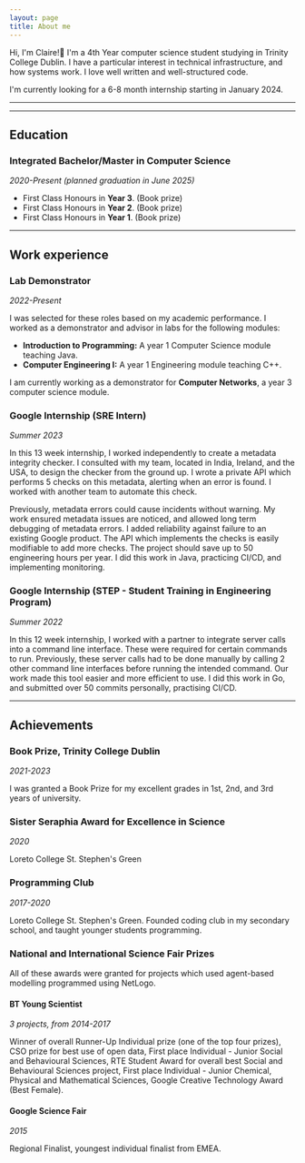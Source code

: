 ```yaml
---
layout: page
title: About me
---
```


Hi, I'm Claire!👋 I'm a 4th Year computer science student studying in Trinity College Dublin. I have a particular interest in technical infrastructure, and how systems work. I love well written and well-structured code.

I'm currently looking for a 6-8 month internship starting in January 2024.

___
___

## Education
### Integrated Bachelor/Master in Computer Science
*2020-Present (planned graduation in June 2025)*
- First Class Honours in **Year 3**. (Book prize)
- First Class Honours in **Year 2**. (Book prize)
- First Class Honours in **Year 1**. (Book prize)

___

## Work experience
### Lab Demonstrator
*2022-Present*

I was selected for these roles based on my academic performance. I worked as a demonstrator and advisor in labs for the following modules:
- **Introduction to Programming:** A year 1 Computer Science module teaching Java.
- **Computer Engineering I:** A year 1 Engineering module teaching C++.

I am currently working as a demonstrator for **Computer Networks**, a year 3 computer science module.

### Google Internship (SRE Intern)
*Summer 2023*

In this 13 week internship, I worked independently to create a metadata integrity checker. I consulted with my team, located in India, Ireland, and the USA, to design the checker from the ground up. I wrote a private API which performs 5 checks on this metadata, alerting when an error is found. I worked with another team to automate this check. 

Previously, metadata errors could cause incidents without warning. My work ensured metadata issues are noticed, and allowed long term debugging of metadata errors. I added reliability against failure to an existing Google product. The API which implements the checks is easily modifiable to add more checks. The project should save up to 50 engineering hours per year. I did this work in Java, practicing CI/CD, and implementing monitoring.

### Google Internship (STEP - Student Training in Engineering Program)
*Summer 2022*

In this 12 week internship, I worked with a partner to integrate server calls into a command line interface. These were required for certain commands to run. Previously, these server calls had to be done manually by calling 2 other command line interfaces before running the intended command. Our work made this tool easier and more efficient to use. I did this work in Go, and submitted over 50 commits personally, practising CI/CD.


___

## Achievements

### Book Prize, Trinity College Dublin
*2021-2023*

I was granted a Book Prize for my excellent grades in 1st, 2nd, and 3rd years of university.

### Sister Seraphia Award for Excellence in Science
*2020*

Loreto College St. Stephen's Green

### Programming Club
*2017-2020*

Loreto College St. Stephen's Green. Founded coding club in my secondary school, and taught younger students programming.

### National and International Science Fair Prizes

All of these awards were granted for projects which used agent-based modelling programmed using NetLogo.

#### BT Young Scientist
*3 projects, from 2014-2017*

Winner of overall Runner-Up Individual prize (one of the top four prizes), CSO prize for best use of open data, First place Individual - Junior Social and Behavioural Sciences, RTE Student Award for overall best Social and Behavioural Sciences project, First place Individual - Junior Chemical, Physical and Mathematical Sciences, Google Creative Technology Award (Best Female).

#### Google Science Fair
*2015*

Regional Finalist, youngest individual finalist from EMEA.
